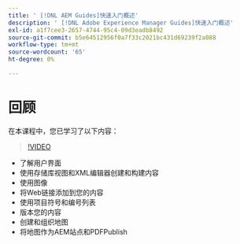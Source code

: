 ```yaml
---
title: ' [!DNL AEM Guides]快速入门概述'
description: ' [!DNL Adobe Experience Manager Guides]快速入门概述'
exl-id: a1f7cee3-2657-4744-95c4-09d3eadb8492
source-git-commit: b5e64512956f0a7f33c2021bc431d69239f2a088
workflow-type: tm+mt
source-wordcount: '65'
ht-degree: 0%

---
```


# 回顾

在本课程中，您已学习了以下内容：

>[!VIDEO](https://video.tv.adobe.com/v/336660?quality=12&learn=on)

- 了解用户界面
- 使用存储库视图和XML编辑器创建和构建内容
- 使用图像
- 将Web链接添加到您的内容
- 使用项目符号和编号列表
- 版本您的内容
- 创建和组织地图
- 将地图作为AEM站点和PDFPublish
